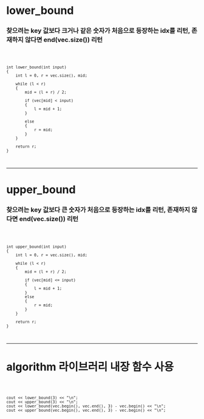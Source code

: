 <h1> lower_bound </h1>
<h3>찾으려는 key 값보다 크거나 같은 숫자가 처음으로 등장하는 idx를 리턴, 존재하지 않다면 end(vec.size()) 리턴 </h3>

<code>  
  
    int lower_bound(int input)
    {
        int l = 0, r = vec.size(), mid;

        while (l < r)
        {
            mid = (l + r) / 2;

            if (vec[mid] < input)
            {
                l = mid + 1;
            }

            else
            {
                r = mid;
            }
        }

        return r;
    }
  
</code>

<hr>

<h1> upper_bound </h1>
<h3>찾으려는 key 값보다 큰 숫자가 처음으로 등장하는 idx를 리턴, 존재하지 않다면 end(vec.size()) 리턴</h3>
<code>
  
    int upper_bound(int input)
    { 
        int l = 0, r = vec.size(), mid;

        while (l < r)
        {
            mid = (l + r) / 2;

            if (vec[mid] <= input)
            {
                l = mid + 1;
            }
            else
            {
                r = mid;
            }
        }

        return r;
    }
  
</code>


<hr>

<h1>algorithm 라이브러리 내장 함수 사용</h1>
<code>
  
    cout << lower_bound(3) << "\n";
    cout << upper_bound(3) << "\n";
    cout << lower_bound(vec.begin(), vec.end(), 3) - vec.begin() << "\n";
    cout << upper_bound(vec.begin(), vec.end(), 3) - vec.begin() << "\n";
  
</code>
